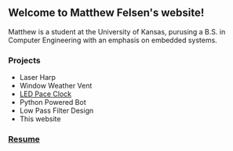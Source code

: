 ## Welcome to Matthew Felsen's website!

Matthew is a student at the University of Kansas, purusing a B.S. in Computer Engineering with an emphasis on embedded systems.

### Projects
- Laser Harp
- Window Weather Vent
- [LED Pace Clock](\Pace_Clock.md)
- Python Powered Bot
- Low Pass Filter Design
- This website


### [Resume](\Resume_v2.pdf)